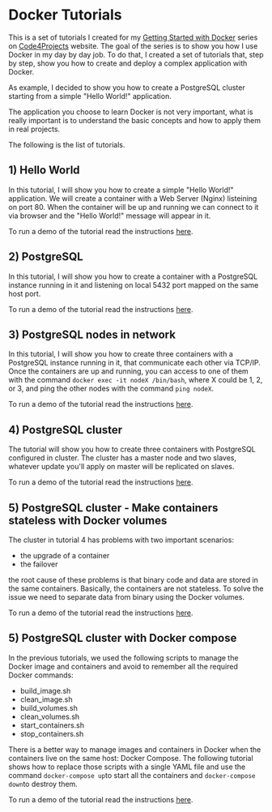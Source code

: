 # Docker Tutorials

This is a set of tutorials I created for my [Getting Started with Docker](http://code4projects.altervista.org/series/getting-started-with-docker/) series on [Code4Projects](http://code4projects.altervista.org) website. The goal of the series is to show you how I use Docker in my day by day job. To do that, I created a set of tutorials that, step by step, show you how to create and deploy a complex application with Docker.

As example, I decided to show you how to create a PostgreSQL cluster starting from a simple "Hello World!" application.

The application you choose to learn Docker is not very important, what is really important is to understand the basic concepts and how to apply them in real projects.

The following is the list of tutorials.

## 1) Hello World

In this tutorial, I will show you how to create a simple "Hello World!" application. We will create a container with a Web Server (Nginx) listeining on port 80. When the container will be up and running we can connect to it via browser and the "Hello World!" message will appear in it.

To run a demo of the tutorial read the instructions [here](https://github.com/sasadangelo/docker-tutorials/tree/master/hello-world).

## 2) PostgreSQL

In this tutorial, I will show you how to create a container with a PostgreSQL instance running in it and listening on local 5432 port mapped on the same host port.

To run a demo of the tutorial read the instructions [here](https://github.com/sasadangelo/docker-tutorials/tree/master/postgresql).

## 3) PostgreSQL nodes in network

In this tutorial, I will show you how to create three containers with a PostgreSQL instance running in it, that communicate each other via TCP/IP. Once the containers are up and running, you can access to one of them with the command ```docker exec -it nodeX /bin/bash```, where X could be 1, 2, or 3, and ping the other nodes with the command ```ping nodeX```.

To run a demo of the tutorial read the instructions [here](https://github.com/sasadangelo/docker-tutorials/tree/master/postgresql-network).

## 4) PostgreSQL cluster

The tutorial will show you how to create three containers with PostgreSQL configured in cluster. The cluster has a master node and two slaves, whatever update you'll apply on master will be replicated on slaves.

To run a demo of the tutorial read the instructions [here](https://github.com/sasadangelo/docker-tutorials/tree/master/postgresql-cluster).

## 5) PostgreSQL cluster - Make containers stateless with Docker volumes

The cluster in tutorial 4 has problems with two important scenarios:

- the upgrade of a container
- the failover

the root cause of these problems is that binary code and data are stored in the same containers. Basically, the containers are not stateless. To solve the issue we need to separate data from binary using the Docker volumes.

To run a demo of the tutorial read the instructions [here](https://github.com/sasadangelo/docker-tutorials/tree/master/postgresql-cluster-volume).

## 5) PostgreSQL cluster with Docker compose

In the previous tutorials, we used the following scripts to manage the Docker image and containers and avoid to remember all the required Docker commands:

- build_image.sh
- clean_image.sh
- build_volumes.sh
- clean_volumes.sh
- start_containers.sh
- stop_containers.sh

There is a better way to manage images and containers in Docker when the containers live on the same host: Docker Compose. The following tutorial shows how to replace those scripts with a single YAML file and use the command ```docker-compose up```to start all the containers and ```docker-compose down```to destroy them.

To run a demo of the tutorial read the instructions [here](https://github.com/sasadangelo/docker-tutorials/tree/master/postgresql-cluster-compose).

